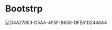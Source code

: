 # Bootstrp
![04A27853-D5A4-4F5F-B650-DFE81D2446A4](https://user-images.githubusercontent.com/81198612/117365102-abb26780-ae73-11eb-9cf4-151fe4298024.jpg)
